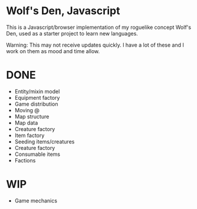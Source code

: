 # Wolf's Den, Javascript

This is a Javascript/browser implementation of my roguelike concept Wolf's Den, used as a starter project to learn new languages.

Warning: This may not receive updates quickly. I have a lot of these and I work on them as mood and time allow.

# DONE

* Entity/mixin model
* Equipment factory
* Game distribution
* Moving @
* Map structure
* Map data
* Creature factory
* Item factory
* Seeding items/creatures
* Creature factory
* Consumable items
* Factions

# WIP

* Game mechanics


